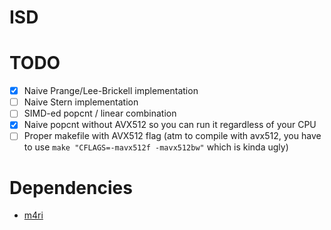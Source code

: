 # ISD


# TODO

* [X] Naive Prange/Lee-Brickell implementation
* [ ] Naive Stern implementation
* [ ] SIMD-ed popcnt / linear combination
* [X] Naive popcnt without AVX512 so you can run it regardless of your CPU
* [ ] Proper makefile with AVX512 flag (atm to compile with avx512, you have to use `make "CFLAGS=-mavx512f -mavx512bw"` which is kinda ugly)

# Dependencies

* [m4ri](https://bitbucket.org/malb/m4ri/src/master/)


